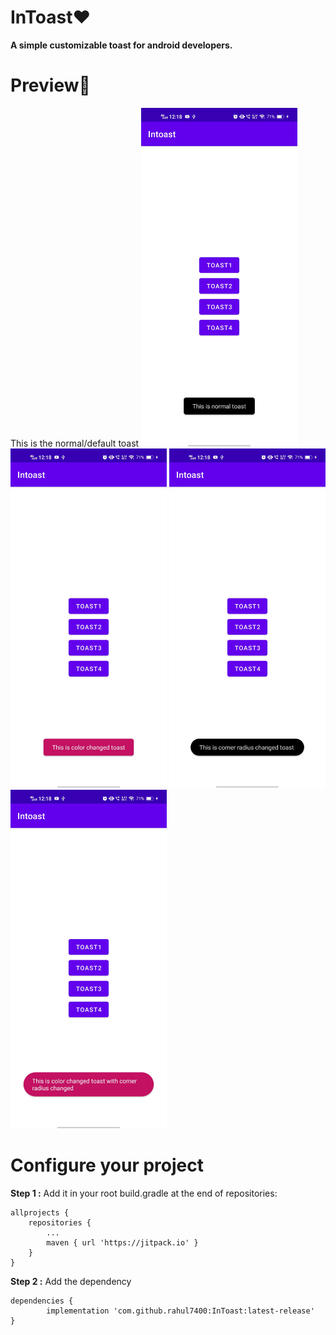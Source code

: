
# InToast❤
**A simple customizable toast for android developers.**

# Preview🎉

This is the normal/default toast
<img src="images/1.jpeg" width="250">
<img src="images/2.jpeg" width="250">
<img src="images/3.jpeg" width="250">
<img src="images/4.jpeg" width="250">

# Configure your project
**Step 1 :**
Add it in your root build.gradle at the end of repositories:

    allprojects {
		repositories {
			...
			maven { url 'https://jitpack.io' }
		}
	}

**Step 2 :**
Add the dependency
 
	dependencies {
	        implementation 'com.github.rahul7400:InToast:latest-release'
	}

